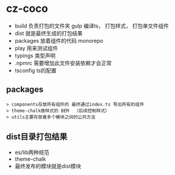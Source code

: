 # cz-coco

- build 负责打包的文件夹  gulp 编译ts， 打包样式， 打包单文件组件
- dist 就是最终生成的打包结果
- packages 放着组件的代码  monorepo
- play 用来测试组件
- typings 类型声明
- .npmrc 需要增加此文件安装依赖才会正常
- tsconfig ts的配置

## packages 
    > components存放所有组件的 最终通过index.ts 导出所有的组件
    > theme-chalk做样式的 BEM  （后续控制样式）
    > utils主要存放着多个模块之间的公共方法

## dist目录打包结果
- es/lib两种规范
- theme-chalk
- 最终发布的模块就是dist模块
